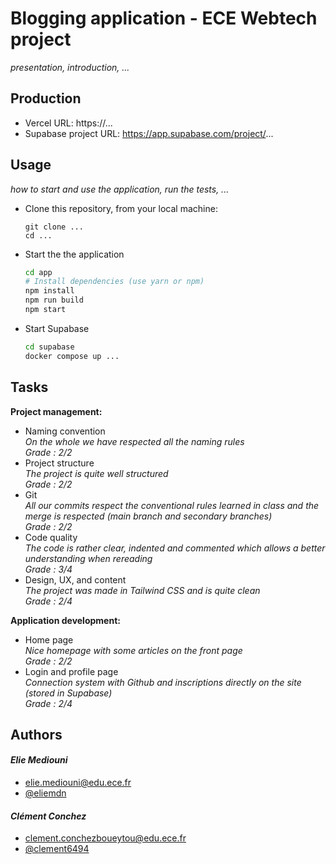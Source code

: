 # Blogging application - ECE Webtech project

*presentation, introduction, ...*

## Production 

- Vercel URL: https://...
- Supabase project URL: https://app.supabase.com/project/...

## Usage

*how to start and use the application, run the tests, ...*

* Clone this repository, from your local machine:
  ```
  git clone ...
  cd ...
  ```
* Start the the application
  ```bash
  cd app
  # Install dependencies (use yarn or npm)
  npm install
  npm run build
  npm start
  ```
* Start Supabase
  ```bash
  cd supabase
  docker compose up ...
  ```

## Tasks
  
**Project management:**

* Naming convention   
  *On the whole we have respected all the naming rules*  
  *Grade : 2/2*
* Project structure   
  *The project is quite well structured*  
  *Grade : 2/2*
* Git   
  *All our commits respect the conventional rules learned in class and the merge is respected (main branch and secondary branches)*  
  *Grade : 2/2*
* Code quality   
  *The code is rather clear, indented and commented which allows a better understanding when rereading*  
  *Grade : 3/4*
* Design, UX, and content   
  *The project was made in Tailwind CSS and is quite clean*  
  *Grade : 2/4*

**Application development:**

* Home page   
  *Nice homepage with some articles on the front page*  
  *Grade : 2/2*
* Login and profile page   
  *Connection system with Github and inscriptions directly on the site (stored in Supabase)*  
  *Grade : 2/4*


## Authors


   #### *Elie Mediouni*
   - [elie.mediouni@edu.ece.fr][link-edu-elie] 
   - [@eliemdn][link-elie]
   #### *Clément Conchez*
   - [clement.conchezboueytou@edu.ece.fr][link-edu-clement] 
   - [@clement6494][link-clement]



[link-edu-elie]: elie.mediouni@edu.ece.fr
[link-edu-clement]: clement.conchezboueytou@edu.ece.fr
[link-elie]: https://github.com/eliemdn
[link-clement]: https://github.com/clement6494
